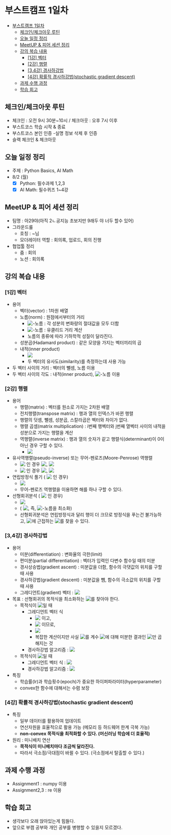 # 부스트캠프 1일차

- [부스트캠프 1일차](#부스트캠프-1일차)
  - [체크인/체크아웃 루틴](#체크인체크아웃-루틴)
  - [오늘 일정 정리](#오늘-일정-정리)
  - [MeetUP & 피어 세션 정리](#meetup--피어-세션-정리)
  - [강의 복습 내용](#강의-복습-내용)
    - [[1강] 벡터](#1강-벡터)
    - [[2강] 행렬](#2강-행렬)
    - [[3,4강] 경사하강법](#34강-경사하강법)
    - [[4강] 확률적 경사하강법(stochastic gradient descent)](#4강-확률적-경사하강법stochastic-gradient-descent)
  - [과제 수행 과정](#과제-수행-과정)
  - [학습 회고](#학습-회고)

## 체크인/체크아웃 루틴

* 체크인 : 오전 9시 30분~10시 / 체크아웃 : 오후 7시 이후
* 부스트코스 학습 시작 & 종료
* 부스트코스 본인 인증 -실명 정보 삭제 후 인증
* 슬랙 체크인 & 체크아웃

## 오늘 일정 정리

* 주제 : Python Basics, AI Math
* 8/2 (월)
  - [x] Python: 필수과제 1,2,3
  - [x] AI Math: 필수퀴즈 1~4강

## MeetUP & 피어 세션 정리

* 팀명 : 아29야(아직 2ㄴ공지능 초보지만 9래두 야 너두 할수 있어)
* 그라운드룰
  * 호칭 : ~님
  * 모더레이터 역할 : 회의록, 업로드, 회의 진행
* 협업툴 정리
  * 줌 : 회의
  * 노션 : 회의록

## 강의 복습 내용

### [1강] 벡터

* 용어
  * 벡터(vector) : 1차원 배열
  * 노름(norm) : 원점에서부터의 거리
    * <!-- $L_1$ --> <img style="transform: translateY(0.1em); background: white;" src="https://render.githubusercontent.com/render/math?math=L_1">​-노름 : 각 성분의 변화량의 절대값을 모두 더함
    * <!-- $L_2$ --> <img style="transform: translateY(0.1em); background: white;" src="https://render.githubusercontent.com/render/math?math=L_2">​​-노름 : 유클리드 거리 계산
    * 노름의 종류에 따라 기하학적 성질이 달라진다.
  * 성분곱(Hadamard product) : 같은 모양을 가지는 벡터끼리의 곱
  * 내적(inner product)
    * <!-- $<x, y> = ||x||_2 ||y||_2 \cos \theta$ --> <img style="transform: translateY(0.1em); background: white;" src="https://render.githubusercontent.com/render/math?math=%3Cx%2C%20y%3E%20%3D%20%7C%7Cx%7C%7C_2%20%7C%7Cy%7C%7C_2%20%5Ccos%20%5Ctheta">​​
    * 두 벡터의 유사도(similarity)를 측정하는데 사용 가능
* 두 벡터 사이의 거리 : 벡터의 뺄셈, 노름 이용
* 두 벡터 사이의 각도 : 내적(inner product), <!-- $L_2$ --> <img style="transform: translateY(0.1em); background: white;" src="https://render.githubusercontent.com/render/math?math=L_2">​-노름 이용

### [2강] 행렬

* 용어
  * 행렬(matrix) : 벡터를 원소로 가지는 2차원 배열
  * 전치행렬(transpose matrix) : 행과 열의 인덱스가 바뀐 행렬
  * 행렬의 덧셈, 뺄셈, 성분곱, 스칼라곱은 벡터와 차이가 없다.
  * 행렬 곱셈(matrix multiplication) : i번째 행벡터와 j번째 열벡터 사이의 내적을 성분으로 가지는 행렬을 계산
  * 역행렬(inverse matrix) : 행과 열의 숫자가 같고 행렬식(determinant)이 0이 아닌 경우 구할 수 있다.
    * <!-- $A A^{-1} = A^{-1} A = I$ --> <img style="transform: translateY(0.1em); background: white;" src="https://render.githubusercontent.com/render/math?math=A%20A%5E%7B-1%7D%20%3D%20A%5E%7B-1%7D%20A%20%3D%20I">
* 유사역행렬(pseudo-inverse) 또는 무어-펜로즈(Moore-Penrose) 역행렬
  * <!-- $n \geq m$ --> <img style="transform: translateY(0.1em); background: white;" src="https://render.githubusercontent.com/render/math?math=n%20%5Cgeq%20m">​ 인 경우 <!-- $A^{+} = (A^{T} A)^{-1} A^{T}$ --> <img style="transform: translateY(0.1em); background: white;" src="https://render.githubusercontent.com/render/math?math=A%5E%7B%2B%7D%20%3D%20(A%5E%7BT%7D%20A)%5E%7B-1%7D%20A%5E%7BT%7D">, <!-- $A^{+}A = I$ --> <img style="transform: translateY(0.1em); background: white;" src="https://render.githubusercontent.com/render/math?math=A%5E%7B%2B%7DA%20%3D%20I">​
  * <!-- $n \leq m$ --> <img style="transform: translateY(0.1em); background: white;" src="https://render.githubusercontent.com/render/math?math=n%20%5Cleq%20m"> 인 경우 <!-- $A^{+} = A^{T} (A A^{T})^{-1}$ --> <img style="transform: translateY(0.1em); background: white;" src="https://render.githubusercontent.com/render/math?math=A%5E%7B%2B%7D%20%3D%20A%5E%7BT%7D%20(A%20A%5E%7BT%7D)%5E%7B-1%7D">, <!-- $AA^{+} = I$ --> <img style="transform: translateY(0.1em); background: white;" src="https://render.githubusercontent.com/render/math?math=AA%5E%7B%2B%7D%20%3D%20I">
* 연립방정식 풀기 (<!-- $n \leq m$ --> <img style="transform: translateY(0.1em); background: white;" src="https://render.githubusercontent.com/render/math?math=n%20%5Cleq%20m"> 인 경우)
  * <!-- $Ax = b \Rightarrow x = A^{+}b = A^{T} (AA^{T})^{-1}b$ --> <img style="transform: translateY(0.1em); background: white;" src="https://render.githubusercontent.com/render/math?math=Ax%20%3D%20b%20%5CRightarrow%20x%20%3D%20A%5E%7B%2B%7Db%20%3D%20A%5E%7BT%7D%20(AA%5E%7BT%7D)%5E%7B-1%7Db">​
  * 무어-펜로즈 역행렬을 이용하면 해를 하나 구할 수 있다.
* 선형회귀분석 (<!-- $n \geq m$ --> <img style="transform: translateY(0.1em); background: white;" src="https://render.githubusercontent.com/render/math?math=n%20%5Cgeq%20m"> 인 경우)
  * <!-- $X \beta = \hat{y} \approx y \Rightarrow \beta = X^{+}y = (X^{T}X)^{-1}X^{T}y$ --> <img style="transform: translateY(0.1em); background: white;" src="https://render.githubusercontent.com/render/math?math=X%20%5Cbeta%20%3D%20%5Chat%7By%7D%20%5Capprox%20y%20%5CRightarrow%20%5Cbeta%20%3D%20X%5E%7B%2B%7Dy%20%3D%20(X%5E%7BT%7DX)%5E%7B-1%7DX%5E%7BT%7Dy">​​​
  * (<!-- $\underset{\beta}{min} || y - \hat{y} ||_2$ --> <img style="transform: translateY(0.1em); background: white;" src="https://render.githubusercontent.com/render/math?math=%5Cunderset%7B%5Cbeta%7D%7Bmin%7D%20%7C%7C%20y%20-%20%5Chat%7By%7D%20%7C%7C_2">, 즉, <!-- $L_2$ --> <img style="transform: translateY(0.1em); background: white;" src="https://render.githubusercontent.com/render/math?math=L_2">​-노름을 최소화)
  * 선형회귀분석은 연립방정식과 달리 행이 더 크므로 방정식을 푸는건 불가능하고, <!-- $y$ --> <img style="transform: translateY(0.1em); background: white;" src="https://render.githubusercontent.com/render/math?math=y">에 근접하는 <!-- $\hat{y}$ --> <img style="transform: translateY(0.1em); background: white;" src="https://render.githubusercontent.com/render/math?math=%5Chat%7By%7D">​​를 찾을 수 있다.

### [3,4강] 경사하강법

* 용어
  * 미분(differentiation) : 변화율의 극한(limit)
  * 편미분(partial differentiation) : 벡터가 입력인 다변수 함수일 때의 미분
  * 경사상승법(gradient ascent) : 미분값을 더함, 함수의 극댓값의 위치를 구할 때 사용
  * 경사하강법(gradient descent) : 미분값을 뺌, 함수의 극소값의 위치를 구할 때 사용
  * 그레디언트(gradient) 벡터 : <!-- $\nabla f = (\partial_{x_1}f, \partial_{x_2}f, ..., \partial_{x_d}f)$ --> <img style="transform: translateY(0.1em); background: white;" src="https://render.githubusercontent.com/render/math?math=%5Cnabla%20f%20%3D%20(%5Cpartial_%7Bx_1%7Df%2C%20%5Cpartial_%7Bx_2%7Df%2C%20...%2C%20%5Cpartial_%7Bx_d%7Df)">
* 목표 : 선형회귀의 목적식을 최소화하는 <!-- $\beta$ --> <img style="transform: translateY(0.1em); background: white;" src="https://render.githubusercontent.com/render/math?math=%5Cbeta">를 찾아야 한다.
  * 목적식이 <!-- $|| y - X \beta ||_2$ --> <img style="transform: translateY(0.1em); background: white;" src="https://render.githubusercontent.com/render/math?math=%7C%7C%20y%20-%20X%20%5Cbeta%20%7C%7C_2">​ 일 때
    * 그레디언트 벡터 식
      * <!-- $\nabla_{\beta}|| y - X \beta ||_2 = (\partial_{\beta_1} || y - X \beta ||_2, ..., \partial_{\beta_d} || y - X \beta ||_2)$ --> <img style="transform: translateY(0.1em); background: white;" src="https://render.githubusercontent.com/render/math?math=%5Cnabla_%7B%5Cbeta%7D%7C%7C%20y%20-%20X%20%5Cbeta%20%7C%7C_2%20%3D%20(%5Cpartial_%7B%5Cbeta_1%7D%20%7C%7C%20y%20-%20X%20%5Cbeta%20%7C%7C_2%2C%20...%2C%20%5Cpartial_%7B%5Cbeta_d%7D%20%7C%7C%20y%20-%20X%20%5Cbeta%20%7C%7C_2)">​ 이고,
      * <!-- $\partial_{\beta_k} || y - X \beta ||_2 = \partial_{\beta_k}  \{ \frac{1}{n} \sum_{i=1}^{n} (y_i - \sum_{j=1}^{d} X_{ij} \beta_{j})^2 \}^{1/2} = - \frac{X^T_k (y - X \beta)}{n || y - X \beta ||_2}$ --> <img style="transform: translateY(0.1em); background: white;" src="https://render.githubusercontent.com/render/math?math=%5Cpartial_%7B%5Cbeta_k%7D%20%7C%7C%20y%20-%20X%20%5Cbeta%20%7C%7C_2%20%3D%20%5Cpartial_%7B%5Cbeta_k%7D%20%20%5C%7B%20%5Cfrac%7B1%7D%7Bn%7D%20%5Csum_%7Bi%3D1%7D%5E%7Bn%7D%20(y_i%20-%20%5Csum_%7Bj%3D1%7D%5E%7Bd%7D%20X_%7Bij%7D%20%5Cbeta_%7Bj%7D)%5E2%20%5C%7D%5E%7B1%2F2%7D%20%3D%20-%20%5Cfrac%7BX%5ET_k%20(y%20-%20X%20%5Cbeta)%7D%7Bn%20%7C%7C%20y%20-%20X%20%5Cbeta%20%7C%7C_2%7D">​ 이므로,​​
      * <!-- $\nabla_{\beta}|| y - X \beta ||_2 = - \frac{X^T (y - X \beta)}{n || y - X \beta ||_2}$ --> <img style="transform: translateY(0.1em); background: white;" src="https://render.githubusercontent.com/render/math?math=%5Cnabla_%7B%5Cbeta%7D%7C%7C%20y%20-%20X%20%5Cbeta%20%7C%7C_2%20%3D%20-%20%5Cfrac%7BX%5ET%20(y%20-%20X%20%5Cbeta)%7D%7Bn%20%7C%7C%20y%20-%20X%20%5Cbeta%20%7C%7C_2%7D">​​
      * 복잡한 계산이지만 사실 <!-- $X \beta$ --> <img style="transform: translateY(0.1em); background: white;" src="https://render.githubusercontent.com/render/math?math=X%20%5Cbeta">​를 계수 <!-- $\beta$ --> <img style="transform: translateY(0.1em); background: white;" src="https://render.githubusercontent.com/render/math?math=%5Cbeta">​에 대해 미분한 결과인 <!-- $X^T$ --> <img style="transform: translateY(0.1em); background: white;" src="https://render.githubusercontent.com/render/math?math=X%5ET">​​만 곱해지는 것
    * 경사하강법 알고리즘 : <!-- $\beta^{(t+1)} \leftarrow \beta^{(t)} - \lambda \nabla_{\beta}|| y - X \beta^{(t)} ||$ --> <img style="transform: translateY(0.1em); background: white;" src="https://render.githubusercontent.com/render/math?math=%5Cbeta%5E%7B(t%2B1)%7D%20%5Cleftarrow%20%5Cbeta%5E%7B(t)%7D%20-%20%5Clambda%20%5Cnabla_%7B%5Cbeta%7D%7C%7C%20y%20-%20X%20%5Cbeta%5E%7B(t)%7D%20%7C%7C">
  * 목적식이 <!-- $|| y - X \beta ||_2^2$ --> <img style="transform: translateY(0.1em); background: white;" src="https://render.githubusercontent.com/render/math?math=%7C%7C%20y%20-%20X%20%5Cbeta%20%7C%7C_2%5E2">​ 일 때
    * 그레디언트 벡터 식 : <!-- $\nabla_{\beta}|| y - X \beta ||_2^2 = - \frac{2}{n} X^T (y - X \beta)$ --> <img style="transform: translateY(0.1em); background: white;" src="https://render.githubusercontent.com/render/math?math=%5Cnabla_%7B%5Cbeta%7D%7C%7C%20y%20-%20X%20%5Cbeta%20%7C%7C_2%5E2%20%3D%20-%20%5Cfrac%7B2%7D%7Bn%7D%20X%5ET%20(y%20-%20X%20%5Cbeta)">
    * 경사하강법 알고리즘 : <!-- $\beta^{(t+1)} \leftarrow \beta^{(t)} + \frac{2 \lambda}{n} X^T (y - X \beta^{(t)})$ --> <img style="transform: translateY(0.1em); background: white;" src="https://render.githubusercontent.com/render/math?math=%5Cbeta%5E%7B(t%2B1)%7D%20%5Cleftarrow%20%5Cbeta%5E%7B(t)%7D%20%2B%20%5Cfrac%7B2%20%5Clambda%7D%7Bn%7D%20X%5ET%20(y%20-%20X%20%5Cbeta%5E%7B(t)%7D)">​
* 특징
  * 학습률(lr)과 학습횟수(epoch)가 중요한 하이퍼파라미터(hyperparameter)
  * convex한 함수에 대해서는 수렴 보장

### [4강] 확률적 경사하강법(stochastic gradient descent)

* 특징
  * 일부 데이터를 활용하여 업데이트
  * 연산자원을 효율적으로 활용 가능 (메모리 등 하드웨어 한계 극복 가능)
  * **non-convex 목적식을 최적화할 수 있다. (머신러닝 학습에 더 효율적)**
* 원리 : 미니배치 연산
  * **목적식이 미니배치마다 조금씩 달라진다.**
  * 따라서 극소점/극대점이 바뀔 수 있다. (극소점에서 탈출할 수 있다.)


## 과제 수행 과정

* Assignment1 : numpy 이용
* Assignment2,3 : re 이용

## 학습 회고

* 생각보다 오래 앉아있는게 힘들다.
* 앞으로 부캠 공부와 개인 공부를 병행할 수 있을지 모르겠다.
